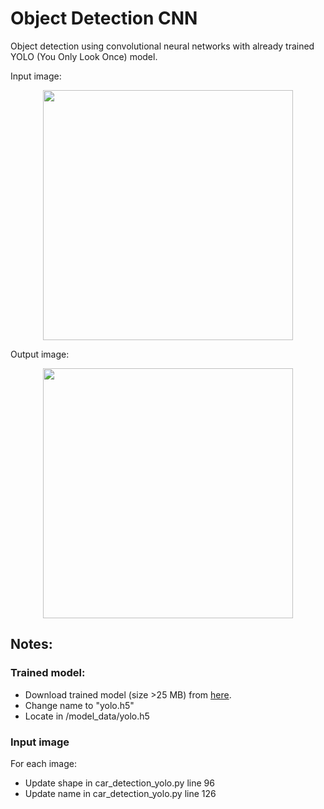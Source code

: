 # Object Detection CNN
Object detection using convolutional neural networks with already trained YOLO (You Only Look Once) model.

Input image:
<p align="center"><img src="https://user-images.githubusercontent.com/24521991/33058832-7ef756f4-cecc-11e7-82ac-0dab5f8b0cb3.jpg" width="400"></p>

Output image:
<p align="center"><img src="https://user-images.githubusercontent.com/24521991/33058875-b9613cc4-cecc-11e7-8153-5212e23db434.jpg" width="400"></p>


## Notes:

### Trained model:
<ul>
<li>Download trained model (size >25 MB) from <a href="https://pjreddie.com/media/files/yolo-voc.weights">here</a>.</li>
<li>Change name to "yolo.h5"</li>
<li>Locate in /model_data/yolo.h5</li>
</ul>

### Input image
For each image:
<ul>
<li>Update shape in car_detection_yolo.py line 96</li>
<li>Update name in car_detection_yolo.py line 126</li>
</ul>
